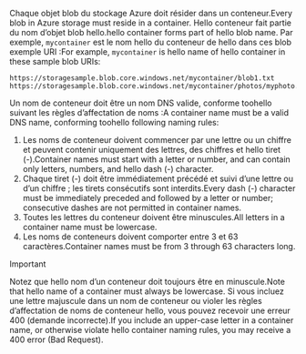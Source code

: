 <span data-ttu-id="00c15-101">Chaque objet blob du stockage Azure doit résider dans un conteneur.</span><span class="sxs-lookup"><span data-stu-id="00c15-101">Every blob in Azure storage must reside in a container.</span></span> <span data-ttu-id="00c15-102">Hello conteneur fait partie du nom d’objet blob hello.</span><span class="sxs-lookup"><span data-stu-id="00c15-102">hello container forms part of hello blob name.</span></span> <span data-ttu-id="00c15-103">Par exemple, `mycontainer` est le nom hello du conteneur de hello dans ces blob exemple URI :</span><span class="sxs-lookup"><span data-stu-id="00c15-103">For example, `mycontainer` is hello name of hello container in these sample blob URIs:</span></span>

    https://storagesample.blob.core.windows.net/mycontainer/blob1.txt
    https://storagesample.blob.core.windows.net/mycontainer/photos/myphoto.jpg

<span data-ttu-id="00c15-104">Un nom de conteneur doit être un nom DNS valide, conforme toohello suivant les règles d’affectation de noms :</span><span class="sxs-lookup"><span data-stu-id="00c15-104">A container name must be a valid DNS name, conforming toohello following naming rules:</span></span>

1. <span data-ttu-id="00c15-105">Les noms de conteneur doivent commencer par une lettre ou un chiffre et peuvent contenir uniquement des lettres, des chiffres et hello tiret (-).</span><span class="sxs-lookup"><span data-stu-id="00c15-105">Container names must start with a letter or number, and can contain only letters, numbers, and hello dash (-) character.</span></span>
2. <span data-ttu-id="00c15-106">Chaque tiret (-) doit être immédiatement précédé et suivi d’une lettre ou d’un chiffre ; les tirets consécutifs sont interdits.</span><span class="sxs-lookup"><span data-stu-id="00c15-106">Every dash (-) character must be immediately preceded and followed by a letter or number; consecutive dashes are not permitted in container names.</span></span>
3. <span data-ttu-id="00c15-107">Toutes les lettres du conteneur doivent être minuscules.</span><span class="sxs-lookup"><span data-stu-id="00c15-107">All letters in a container name must be lowercase.</span></span>
4. <span data-ttu-id="00c15-108">Les noms de conteneurs doivent comporter entre 3 et 63 caractères.</span><span class="sxs-lookup"><span data-stu-id="00c15-108">Container names must be from 3 through 63 characters long.</span></span>

> [!IMPORTANT]
> <span data-ttu-id="00c15-109">Notez que hello nom d’un conteneur doit toujours être en minuscule.</span><span class="sxs-lookup"><span data-stu-id="00c15-109">Note that hello name of a container must always be lowercase.</span></span> <span data-ttu-id="00c15-110">Si vous incluez une lettre majuscule dans un nom de conteneur ou violer les règles d’affectation de noms de conteneur hello, vous pouvez recevoir une erreur 400 (demande incorrecte).</span><span class="sxs-lookup"><span data-stu-id="00c15-110">If you include an upper-case letter in a container name, or otherwise violate hello container naming rules, you may receive a 400 error (Bad Request).</span></span> 
> 
> 

